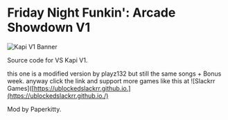 # Friday Night Funkin': Arcade Showdown V1

![Kapi V1 Banner](https://github.com/user-attachments/assets/9c833e7c-b7e8-47b8-a6c7-f31b66449e73)

Source code for VS Kapi V1.

this one is a modified version by playz132 but still the same songs + Bonus week.
anyway click the link and support more games like this at ![Slackrr Games]([https://ublockedslackrr.github.io.](https://ublockedslackrr.github.io./)


Mod by Paperkitty.
